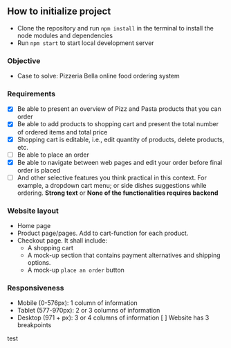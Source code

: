 ## How to initialize project

* Clone the repository and run `npm install` in the terminal to install the node modules and dependencies
* Run `npm start` to start local development server


### Objective
* Case to solve: Pizzeria Bella online food ordering system

### Requirements
 * [x] Be able to present an overview of Pizz and Pasta products that you can order
 * [x] Be able to add products to shopping cart and present the total number of ordered items and total price
 * [x] Shopping cart is editable, i.e., edit quantity of products, delete products, etc.
 * [ ] Be able to place an order
 * [x] Be able to navigate between web pages and edit your order before final order is placed
 * [ ] And other selective features you think practical in this context. For example, a dropdown cart menu; or side dishes suggestions while ordering.
 __Strong text__ or **None of the functionalities requires backend**

### Website layout
* Home page
* Product page/pages. Add to cart-function for each product.
* Checkout page. It shall include:
    * A shopping cart
    * A mock-up section that contains payment alternatives and shipping options.
    * A mock-up `place an order` button

### Responsiveness
* Mobile (0-576px): 1 column of information
* Tablet (577-970px): 2 or 3 columns of information
* Desktop (971 + px): 3 or 4 columns of information
[ ] Website has 3 breakpoints

 
 test





